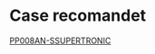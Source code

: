 # Case recomandet
[PP008AN-SSUPERTRONIC](https://www.tme.eu/ro/details/pp029n/carcase-universale/supertronic/pp029n-s/)

